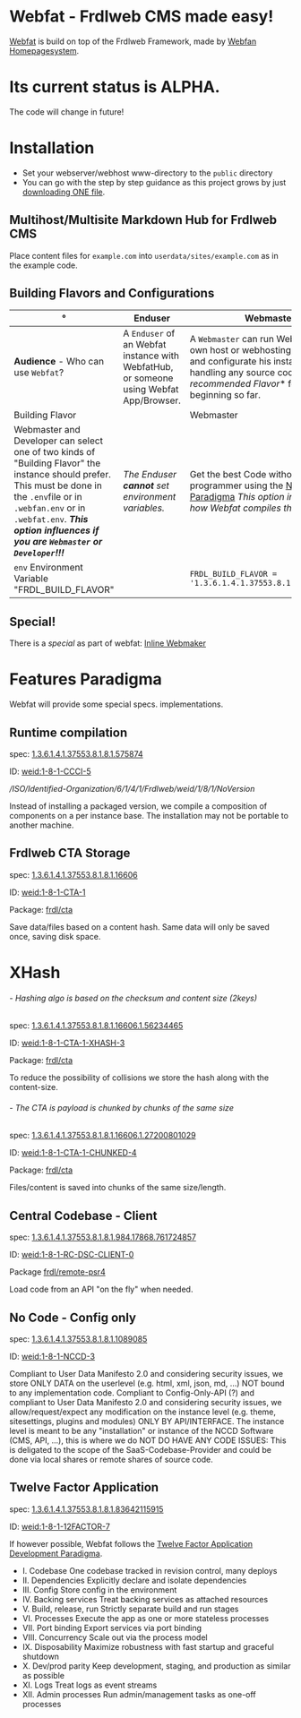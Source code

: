 # Webfat - Frdlweb CMS made easy!
[Webfat](https://webf.at/) is build on top of the Frdlweb Framework, made by [Webfan Homepagesystem](https://webfan.de/index.html).

# **Its current status is ALPHA.**
The code will change in future!

# Installation
* Set your webserver/webhost www-directory to the `public` directory
* You can go with the step by step guidance as this project grows by just [downloading ONE file](https://raw.githubusercontent.com/frdlweb/webfat/main/public/index.php).

## Multihost/Multisite Markdown Hub for Frdlweb CMS
Place content files for `example.com` into `userdata/sites/example.com` as in the example code.

## Building Flavors and Configurations
°   | Enduser | Webmaster | Developer
--- |--- | --- | ---
**Audience** - Who can use `Webfat`? | A `Enduser` of an Webfat instance with WebfatHub, or someone using Webfat App/Browser. | A `Webmaster` can run Webfat on his own host or webhosting, he can use and configurate his instance without handling any source code. *This is the recommended Flavor** for the beginning so far.  | The `Developer` want to alter the source code and write his own module and implementations. 
Building Flavor |   | Webmaster | Developer
Webmaster and Developer can select one of two kinds of "Building Flavor" the instance should prefer. This must be done in the `.env`file or in `.webfan.env` or in `.webfat.env`. ***This option influences if you are `Webmaster` or `Developer`!!!*** | *The Enduser **cannot** set environment variables.*  | Get the best Code without to be a programmer using the [No Code Paradigma](https://github.com/frdlweb/webfat/main/README.md#no-code---config-only) *This option influences how Webfat compiles the application!* | Develop and compile the core and your custom modules on your own machine using [Runtime Compilation](https://github.com/frdlweb/webfat/main/README.md#runtime-compilation) *This option influences how Webfat compiles the application!*
`env` Environment Variable "FRDL_BUILD_FLAVOR" |  | ````FRDL_BUILD_FLAVOR = '1.3.6.1.4.1.37553.8.1.8.1.1089085'```` | ````FRDL_BUILD_FLAVOR = '1.3.6.1.4.1.37553.8.1.8.1.575874'````


## Special!
There is a *special* as part of webfat: [Inline Webmaker](https://github.com/frdlweb/webfat/blob/main/public/content/pages/webfat-specials/inline-webmaker.md)


# Features Paradigma
Webfat will provide some special specs. implementations.

## Runtime compilation
spec: [1.3.6.1.4.1.37553.8.1.8.1.575874](https://registry.frdl.de/?goto=oid%3A1.3.6.1.4.1.37553.8.1.8.1.575874)

ID: [weid:1-8-1-CCCI-5](https://registry.frdl.de/?goto=weid%3A1-8-1-CCCI-5)

*/ISO/Identified-Organization/6/1/4/1/Frdlweb/weid/1/8/1/NoVersion*

Instead of installing a packaged version, we compile a composition of components on a per instance base. The installation may not be portable to another machine.

## Frdlweb CTA Storage
spec: [1.3.6.1.4.1.37553.8.1.8.1.16606](https://registry.frdl.de/?goto=oid%3A1.3.6.1.4.1.37553.8.1.8.1.16606)

ID: [weid:1-8-1-CTA-1](https://registry.frdl.de/?goto=weid%3A1-8-1-CTA-1)

Package: [frdl/cta](https://github.com/frdl/cta)

Save data/files based on a content hash. Same data will only be saved once, saving disk space.

# XHash
###### - Hashing algo is based on the checksum and content size (2keys)
spec: [1.3.6.1.4.1.37553.8.1.8.1.16606.1.56234465](https://registry.frdl.de/?goto=oid%3A1.3.6.1.4.1.37553.8.1.8.1.16606.1.56234465)

ID: [weid:1-8-1-CTA-1-XHASH-3](https://registry.frdl.de/?goto=weid%3A1-8-1-CTA-1-XHASH-3)

Package: [frdl/cta](https://github.com/frdl/cta)

To reduce the possibility of collisions we store the hash along with the content-size.

###### - The CTA is payload is chunked by chunks of the same size
spec: [1.3.6.1.4.1.37553.8.1.8.1.16606.1.27200801029](https://registry.frdl.de/?goto=oid%3A1.3.6.1.4.1.37553.8.1.8.1.16606.1.27200801029)

ID: [weid:1-8-1-CTA-1-CHUNKED-4](https://registry.frdl.de/?goto=weid%3A1-8-1-CTA-1-CHUNKED-4)

Package: [frdl/cta](https://github.com/frdl/cta)

Files/content is saved into chunks of the same size/length.

## Central Codebase - Client
spec: [1.3.6.1.4.1.37553.8.1.8.1.984.17868.761724857](https://registry.frdl.de/?goto=oid%3A1.3.6.1.4.1.37553.8.1.8.1.984.17868.761724857)

ID: [weid:1-8-1-RC-DSC-CLIENT-0](https://registry.frdl.de/?goto=weid%3A1-8-1-RC-DSC-CLIENT-0)

Package [frdl/remote-psr4](https://github.com/frdl/remote-psr4)

Load code from an API "on the fly" when needed.

## No Code - Config only
spec: [1.3.6.1.4.1.37553.8.1.8.1.1089085](https://registry.frdl.de/?goto=oid%3A1.3.6.1.4.1.37553.8.1.8.1.1089085)

ID: [weid:1-8-1-NCCD-3](https://registry.frdl.de/?goto=weid%3A1-8-1-NCCD-3)

Compliant to User Data Manifesto 2.0 and considering security issues, we store ONLY DATA on the userlevel (e.g. html, xml, json, md, ...) NOT bound to any implementation code.
Compliant to Config-Only-API (?) and compliant to User Data Manifesto 2.0 and considering security issues, we  allow/request/expect any modification on the instance level (e.g. theme, sitesettings, plugins and modules) ONLY BY API/INTERFACE.
The instance level is meant to be any "installation" or instance of the NCCD Software (CMS, API, ...), this is where  we do NOT DO HAVE ANY CODE ISSUES: This is deligated to the scope of the SaaS-Codebase-Provider and could be done via local shares or remote shares of source code.

## Twelve Factor Application

spec: [1.3.6.1.4.1.37553.8.1.8.1.83642115915](https://registry.frdl.de/?goto=oid%3A1.3.6.1.4.1.37553.8.1.8.1.83642115915)

ID: [weid:1-8-1-12FACTOR-7](https://registry.frdl.de/?goto=weid%3A1-8-1-12FACTOR-7)

If however possible, Webfat follows the [Twelve Factor Application Development Paradigma](https://12factor.net/).

* I. Codebase
One codebase tracked in revision control, many deploys
* II. Dependencies
Explicitly declare and isolate dependencies
* III. Config
Store config in the environment
* IV. Backing services
Treat backing services as attached resources
* V. Build, release, run
Strictly separate build and run stages
* VI. Processes
Execute the app as one or more stateless processes
* VII. Port binding
Export services via port binding
* VIII. Concurrency
Scale out via the process model
* IX. Disposability
Maximize robustness with fast startup and graceful shutdown
* X. Dev/prod parity
Keep development, staging, and production as similar as possible
* XI. Logs
Treat logs as event streams
* XII. Admin processes
Run admin/management tasks as one-off processes
